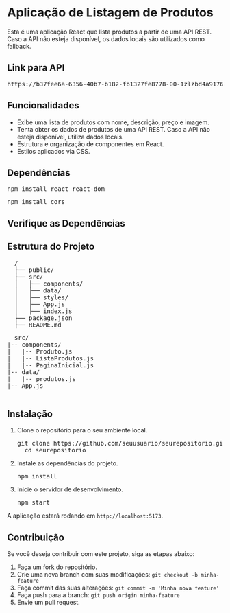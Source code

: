 <h1>Aplicação de Listagem de Produtos</h1>

<p>Esta é uma aplicação React que lista produtos a partir de uma API REST. Caso a API não esteja disponível, os dados locais são utilizados como fallback.</p>
<h2>Link para API</h2>
<pre>https://b37fee6a-6356-40b7-b182-fb1327fe8778-00-1zlzbd4a9176c.janeway.replit.dev/api/produtos</pre>
<h2>Funcionalidades</h2>
<ul>
  <li>Exibe uma lista de produtos com nome, descrição, preço e imagem.</li>
  <li>Tenta obter os dados de produtos de uma API REST. Caso a API não esteja disponível, utiliza dados locais.</li>
  <li>Estrutura e organização de componentes em React.</li>
  <li>Estilos aplicados via CSS.</li>
</ul>

<h2>Dependências</h2>
<pre class="copyable">npm install react react-dom</pre>
<pre class="copyable">npm install cors</pre>
<h2>Verifique as Dependências</h2>
<h2>Estrutura do Projeto</h2>

<pre>
  /
  ├── public/
  ├── src/
  │   ├── components/
  │   ├── data/
  │   ├── styles/
  │   ├── App.js
  │   ├── index.js
  ├── package.json
  ├── README.md
</pre>
<pre>
  src/
|-- components/
|   |-- Produto.js
|   |-- ListaProdutos.js
|   |-- PaginaInicial.js
|-- data/
|   |-- produtos.js
|-- App.js

</pre>

<h2>Instalação</h2>

<ol>
  <li>Clone o repositório para o seu ambiente local.</li>
  <pre class="copyable">git clone https://github.com/seuusuario/seurepositorio.git
  cd seurepositorio</pre>
  
  <li>Instale as dependências do projeto.</li>
  <pre class="copyable">npm install</pre>
  
  <li>Inicie o servidor de desenvolvimento.</li>
  <pre class="copyable">npm start</pre>
</ol>

<p>A aplicação estará rodando em <code>http://localhost:5173</code>.</p>

<h2>Contribuição</h2>

<p>Se você deseja contribuir com este projeto, siga as etapas abaixo:</p>

<ol>
  <li>Faça um fork do repositório.</li>
  <li>Crie uma nova branch com suas modificações: <code>git checkout -b minha-feature</code></li>
  <li>Faça commit das suas alterações: <code>git commit -m 'Minha nova feature'</code></li>
  <li>Faça push para a branch: <code>git push origin minha-feature</code></li>
  <li>Envie um pull request.</li>
</ol>
